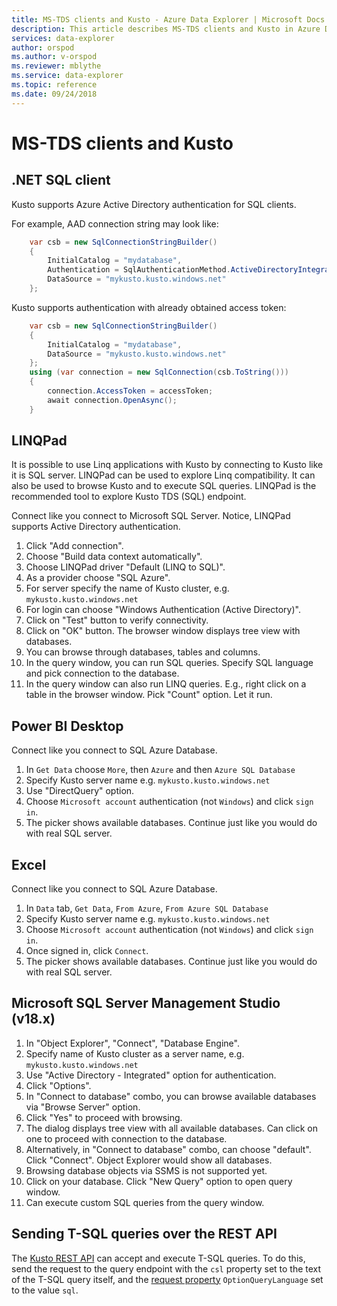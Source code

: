 ```yaml
---
title: MS-TDS clients and Kusto - Azure Data Explorer | Microsoft Docs
description: This article describes MS-TDS clients and Kusto in Azure Data Explorer.
services: data-explorer
author: orspod
ms.author: v-orspod
ms.reviewer: mblythe
ms.service: data-explorer
ms.topic: reference
ms.date: 09/24/2018
---
```

# MS-TDS clients and Kusto

## .NET SQL client

Kusto supports Azure Active Directory authentication for SQL clients.

For example, AAD connection string may look like:
```csharp
    var csb = new SqlConnectionStringBuilder()
    {
        InitialCatalog = "mydatabase",
        Authentication = SqlAuthenticationMethod.ActiveDirectoryIntegrated,
        DataSource = "mykusto.kusto.windows.net"
    };
```


Kusto supports authentication with already obtained access token:
```csharp
    var csb = new SqlConnectionStringBuilder()
    {
        InitialCatalog = "mydatabase",
        DataSource = "mykusto.kusto.windows.net"
    };
    using (var connection = new SqlConnection(csb.ToString()))
    {
        connection.AccessToken = accessToken;
        await connection.OpenAsync();
    }
```



## LINQPad

It is possible to use Linq applications with Kusto by connecting to Kusto like it is SQL server.
LINQPad can be used to explore Linq compatibility. It can also be used to browse Kusto and to execute SQL queries.
LINQPad is the recommended tool to explore Kusto TDS (SQL) endpoint.

Connect like you connect to Microsoft SQL Server. Notice, LINQPad supports Active Directory authentication.

1. Click "Add connection".
2. Choose "Build data context automatically".
3. Choose LINQPad driver "Default (LINQ to SQL)".
4. As a provider choose "SQL Azure".
5. For server specify the name of Kusto cluster, e.g. `mykusto.kusto.windows.net`
6. For login can choose "Windows Authentication (Active Directory)".
7. Click on "Test" button to verify connectivity.
8. Click on "OK" button. The browser window displays tree view with databases.
9. You can browse through databases, tables and columns.
10. In the query window, you can run SQL queries. Specify SQL language and pick connection to the database.
11. In the query window can also run LINQ queries. E.g., right click on a table in the browser window. Pick "Count" option. Let it run.

## Power BI Desktop

Connect like you connect to SQL Azure Database.

1. In `Get Data` choose `More`, then `Azure` and then `Azure SQL Database`
2. Specify Kusto server name e.g. `mykusto.kusto.windows.net`
3. Use "DirectQuery" option.
4. Choose `Microsoft account` authentication (not `Windows`) and click `sign in`.
5. The picker shows available databases. Continue just like you would do with real SQL server.

## Excel

Connect like you connect to SQL Azure Database.

1. In `Data` tab, `Get Data`, `From Azure`, `From Azure SQL Database`
2. Specify Kusto server name e.g. `mykusto.kusto.windows.net`
3. Choose `Microsoft account` authentication (not `Windows`) and click `sign in`.
4. Once signed in, click `Connect`.
5. The picker shows available databases. Continue just like you would do with real SQL server.



## Microsoft SQL Server Management Studio (v18.x)

1. In "Object Explorer", "Connect", "Database Engine".
2. Specify name of Kusto cluster as a server name, e.g. `mykusto.kusto.windows.net`
3. Use "Active Directory - Integrated" option for authentication.
4. Click "Options".
5. In "Connect to database" combo, you can browse available databases via "Browse Server" option.
6. Click "Yes" to proceed with browsing.
7. The dialog displays tree view with all available databases. Can click on one to proceed with connection to the database.
8. Alternatively, in "Connect to database" combo, can choose "default". Click "Connect". Object Explorer would show all databases.
9. Browsing database objects via SSMS is not supported yet.
10. Click on your database. Click "New Query" option to open query window.
11. Can execute custom SQL queries from the query window.



## Sending T-SQL queries over the REST API

The [Kusto REST API](../rest/index.md) can accept and execute T-SQL queries.
To do this, send the request to the query endpoint with the `csl` property
set to the text of the T-SQL query itself, and the
[request property](../netfx/request-properties.md) `OptionQueryLanguage`
set to the value `sql`.